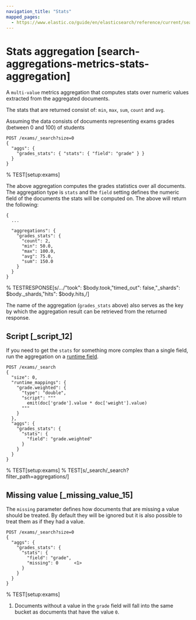 ```yaml
---
navigation_title: "Stats"
mapped_pages:
  - https://www.elastic.co/guide/en/elasticsearch/reference/current/search-aggregations-metrics-stats-aggregation.html
---
```


# Stats aggregation [search-aggregations-metrics-stats-aggregation]


A `multi-value` metrics aggregation that computes stats over numeric values extracted from the aggregated documents.

The stats that are returned consist of: `min`, `max`, `sum`, `count` and `avg`.

Assuming the data consists of documents representing exams grades (between 0 and 100) of students

```console
POST /exams/_search?size=0
{
  "aggs": {
    "grades_stats": { "stats": { "field": "grade" } }
  }
}
```
%  TEST[setup:exams]

The above aggregation computes the grades statistics over all documents. The aggregation type is `stats` and the `field` setting defines the numeric field of the documents the stats will be computed on. The above will return the following:

```console-result
{
  ...

  "aggregations": {
    "grades_stats": {
      "count": 2,
      "min": 50.0,
      "max": 100.0,
      "avg": 75.0,
      "sum": 150.0
    }
  }
}
```
%  TESTRESPONSE[s/.../"took": $body.took,"timed_out": false,"_shards": $body._shards,"hits": $body.hits,/]

The name of the aggregation (`grades_stats` above) also serves as the key by which the aggregation result can be retrieved from the returned response.

## Script [_script_12]

If you need to get the `stats` for something more complex than a single field, run the aggregation on a [runtime field](docs-content://manage-data/data-store/mapping/runtime-fields.md).

```console
POST /exams/_search
{
  "size": 0,
  "runtime_mappings": {
    "grade.weighted": {
      "type": "double",
      "script": """
        emit(doc['grade'].value * doc['weight'].value)
      """
    }
  },
  "aggs": {
    "grades_stats": {
      "stats": {
        "field": "grade.weighted"
      }
    }
  }
}
```
%  TEST[setup:exams]
%  TEST[s/_search/_search?filter_path=aggregations/]


## Missing value [_missing_value_15]

The `missing` parameter defines how documents that are missing a value should be treated. By default they will be ignored but it is also possible to treat them as if they had a value.

```console
POST /exams/_search?size=0
{
  "aggs": {
    "grades_stats": {
      "stats": {
        "field": "grade",
        "missing": 0      <1>
      }
    }
  }
}
```
%  TEST[setup:exams]

1. Documents without a value in the `grade` field will fall into the same bucket as documents that have the value `0`.



